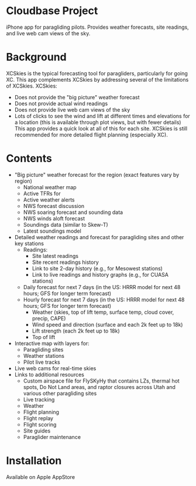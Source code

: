 # Cloudbase Project

iPhone app for paragliding pilots.  Provides weather forecasts, site readings, and live web cam views of the sky.

# Background
XCSkies is the typical forecasting tool for paragliders, particularly for going XC.
This app complements XCSkies by addressing several of the limitations of XCSkies.  XCSkies:
  - Does not provide the "big picture" weather forecast
  - Does not provide actual wind readings
  - Does not provide live web cam views of the sky
  - Lots of clicks to see the wind and lift at different times and elevations for a location
    (this is available through plot views, but with fewer details)
This app provides a quick look at all of this for each site.  XCSkies is still recommended for more detailed flight planning (especially XC).

# Contents
- "Big picture" weather forecast for the region (exact features vary by region)
    - National weather map
    - Active TFRs for
    - Active weather alerts
    - NWS forecast discussion
    - NWS soaring forecast and sounding data
    - NWS winds aloft forecast
    - Soundings data (similar to Skew-T)
    - Latest soundings model
- Detailed weather readings and forecast for paragliding sites and other key stations
    - Readings:
      - Site latest readings
      - Site recent readings history
      - Link to site 2-day history (e.g., for Mesowest stations)
      - Link to live readings and history graphs (e.g., for CUASA stations)
    - Daily forecast for next 7 days (in the US: HRRR model for next 48 hours; GFS for longer term forecast)
    - Hourly forecast for next 7 days (in the US: HRRR model for next 48 hours; GFS for longer term forecast)
      - Weather (skies, top of lift temp, surface temp, cloud cover, precip, CAPE)
      - Wind speed and direction (surface and each 2k feet up to 18k)
      - Lift strength (each 2k feet up to 18k)
      - Top of lift
- Interactive map with layers for:
    - Paragliding sites
    - Weather stations
    - Pilot live tracks
- Live web cams for real-time skies
- Links to additional resources
  - Custom airspace file for FlySKyHy that contains LZs, thermal hot spots, Do Not Land areas, and raptor closures across Utah and various other paragliding sites
  - Live tracking
  - Weather
  - Flight planning
  - Flight replay
  - Flight scoring
  - Site guides
  - Paraglider maintenance

# Installation
Available on Apple AppStore

